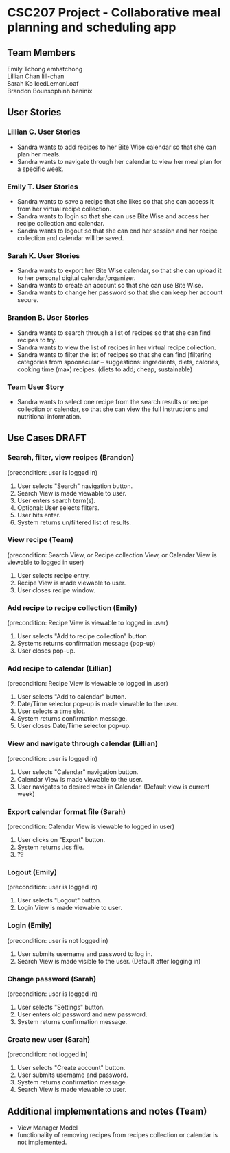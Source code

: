 # CSC207 Project - Collaborative meal planning and scheduling app

## Team Members 
Emily Tchong emhatchong  
Lillian Chan  lill-chan  
Sarah Ko IcedLemonLoaf  
Brandon Bounsophinh beninix  

## User Stories
### Lillian C. User Stories
* Sandra wants to add recipes to her Bite Wise calendar so that she can plan her meals.
* Sandra wants to navigate through her calendar to view her meal plan for a specific week.
### Emily T. User Stories
* Sandra wants to save a recipe that she likes so that she can access it from her virtual recipe collection.
* Sandra wants to login so that she can use Bite Wise and access her recipe collection and calendar.
* Sandra wants to logout so that she can end her session and her recipe collection and calendar will be saved.
### Sarah K. User Stories
* Sandra wants to export her Bite Wise calendar, so that she can upload it to her personal digital calendar/organizer.
* Sandra wants to create an account so that she can use Bite Wise.
* Sandra wants to change her password so that she can keep her account secure. 
### Brandon B. User Stories
* Sandra wants to search through a list of recipes so that she can find recipes to try.
* Sandra wants to view the list of recipes in her virtual recipe collection.  
* Sandra wants to filter the list of recipes so that she can find [filtering categories from spoonacular – suggestions: ingredients, diets, calories, cooking time (max) recipes. (diets to add; cheap, sustainable)  
### Team User Story
* Sandra wants to select one recipe from the search results or recipe collection or calendar, so that she can view the full instructions and nutritional information.

## Use Cases DRAFT
### Search, filter, view recipes (Brandon)
(precondition: user is logged in)
1. User selects "Search" navigation button.
2. Search View is made viewable to user.
3. User enters search term(s).
4. Optional: User selects filters.
5. User hits enter.
6. System returns un/filtered list of results.

### View recipe (Team)
(precondition: Search View, or Recipe collection View, or Calendar View is viewable to logged in user)
1. User selects recipe entry.
2. Recipe View is made viewable to user.
3. User closes recipe window.

### Add recipe to recipe collection (Emily)
(precondition: Recipe View is viewable to logged in  user)
1. User selects "Add to recipe collection" button
2. Systems returns confirmation message (pop-up)
3. User closes pop-up.
  
### Add recipe to calendar (Lillian)
(precondition: Recipe View is viewable to logged in user)
1. User selects "Add to calendar" button.
2. Date/Time selector pop-up is made viewable to the user.
3. User selects a time slot.
4. System returns confirmation message.
5. User closes Date/Time selector pop-up.

### View and navigate through calendar (Lillian)
(precondition: user is logged in)
1. User selects "Calendar" navigation button.
2. Calendar View is made viewable to the user.
3. User navigates to desired week in Calendar. (Default view is current week)

### Export calendar format file (Sarah)
(precondition: Calendar View is viewable to logged in user)
1. User clicks on "Export" button.
2. System returns .ics file.
3. ??

### Logout (Emily)
(precondition: user is logged in)
1. User selects "Logout" button.
2. Login View is made viewable to user.

### Login (Emily)
(precondition: user is not logged in)
1. User submits username and password to log in.
2. Search View is made visible to the user. (Default after logging in)

### Change password (Sarah)
(precondition: user is logged in)
1. User selects "Settings" button.
2. User enters old password and new password.
3. System returns confirmation message.
   
### Create new user (Sarah)
(precondition: not logged in)
1. User selects "Create account" button.
2. User submits username and password.
4. System returns confirmation message.
5. Search View is made viewable to user.

## Additional implementations and notes (Team)
* View Manager Model
* functionality of removing recipes from recipes collection or calendar is not implemented.
